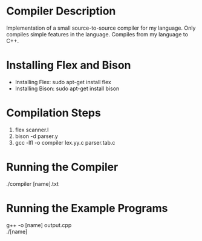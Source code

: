 # Compiler Description
Implementation of a small source-to-source compiler for my language. Only compiles simple features in the language. Compiles from my language to C++.

# Installing Flex and Bison
* Installing Flex: sudo apt-get install flex
* Installing Bison: sudo apt-get install bison

# Compilation Steps
1. flex scanner.l
2. bison -d parser.y
3. gcc -lfl -o compiler lex.yy.c parser.tab.c

# Running the Compiler
./compiler [name].txt

# Running the Example Programs
g++ -o [name] output.cpp\
./[name]
